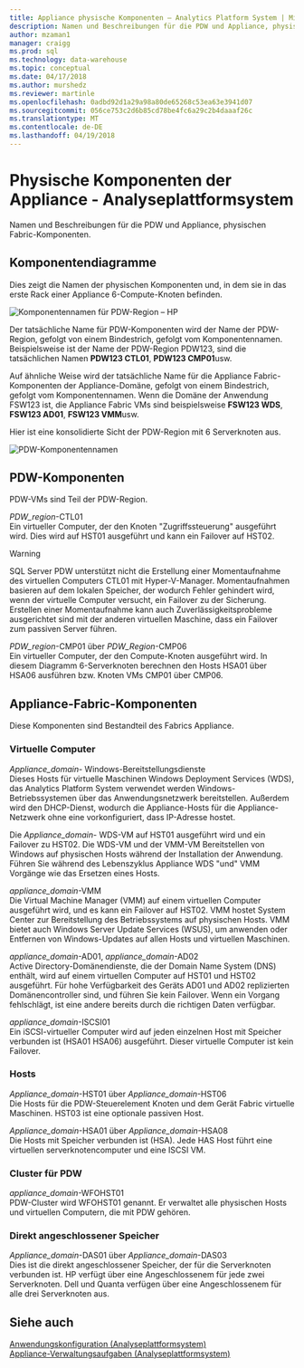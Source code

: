 ```yaml
---
title: Appliance physische Komponenten – Analytics Platform System | Microsoft Docs
description: Namen und Beschreibungen für die PDW und Appliance, physischen Fabric-Komponenten.
author: mzaman1
manager: craigg
ms.prod: sql
ms.technology: data-warehouse
ms.topic: conceptual
ms.date: 04/17/2018
ms.author: murshedz
ms.reviewer: martinle
ms.openlocfilehash: 0adbd92d1a29a98a80de65268c53ea63e3941d07
ms.sourcegitcommit: 056ce753c2d6b85cd78be4fc6a29c2b4daaaf26c
ms.translationtype: MT
ms.contentlocale: de-DE
ms.lasthandoff: 04/19/2018
---
```

# <a name="appliance-physical-components---analytics-platform-system"></a>Physische Komponenten der Appliance - Analyseplattformsystem
Namen und Beschreibungen für die PDW und Appliance, physischen Fabric-Komponenten. 
  
<!-- MISSING LINKS See also [HDInsight Physical Components &#40;Analytics Platform System&#41;](hdinsight-physical-components.md).  -->  
  
## <a name="diagrams"></a>Komponentendiagramme  
Dies zeigt die Namen der physischen Komponenten und, in dem sie in das erste Rack einer Appliance 6-Compute-Knoten befinden.  
  
![Komponentennamen für PDW-Region – HP](./media/pdw-and-appliance-fabric-physical-components/APS_HW_ComponentNames-HP.png "APS_HW_ComponentNames HP")  
  
Der tatsächliche Name für PDW-Komponenten wird der Name der PDW-Region, gefolgt von einem Bindestrich, gefolgt vom Komponentennamen. Beispielsweise ist der Name der PDW-Region PDW123, sind die tatsächlichen Namen **PDW123 CTL01**, **PDW123 CMP01**usw.  
  
Auf ähnliche Weise wird der tatsächliche Name für die Appliance Fabric-Komponenten der Appliance-Domäne, gefolgt von einem Bindestrich, gefolgt vom Komponentennamen. Wenn die Domäne der Anwendung FSW123 ist, die Appliance Fabric VMs sind beispielsweise **FSW123 WDS**, **FSW123 AD01**, **FSW123 VMM**usw.  
  
Hier ist eine konsolidierte Sicht der PDW-Region mit 6 Serverknoten aus.  
  
![PDW-Komponentennamen](./media/pdw-and-appliance-fabric-physical-components/APS_HW_Names.png "APS_HW_Names")  
  
## <a name="pdw"></a>PDW-Komponenten  
PDW-VMs sind Teil der PDW-Region.  
  
*PDW_region*-CTL01  
Ein virtueller Computer, der den Knoten "Zugriffssteuerung" ausgeführt wird. Dies wird auf HST01 ausgeführt und kann ein Failover auf HST02.  
  
> [!WARNING]  
> SQL Server PDW unterstützt nicht die Erstellung einer Momentaufnahme des virtuellen Computers CTL01 mit Hyper-V-Manager. Momentaufnahmen basieren auf dem lokalen Speicher, der wodurch Fehler gehindert wird, wenn der virtuelle Computer versucht, ein Failover zu der Sicherung. Erstellen einer Momentaufnahme kann auch Zuverlässigkeitsprobleme ausgerichtet sind mit der anderen virtuellen Maschine, dass ein Failover zum passiven Server führen.  
  
*PDW_region*-CMP01 über *PDW_Region*-CMP06  
Ein virtueller Computer, der den Compute-Knoten ausgeführt wird. In diesem Diagramm 6-Serverknoten berechnen den Hosts HSA01 über HSA06 ausführen bzw. Knoten VMs CMP01 über CMP06.  
  
## <a name="fabric"></a>Appliance-Fabric-Komponenten  
Diese Komponenten sind Bestandteil des Fabrics Appliance.  
  
### <a name="virtual-machines"></a>Virtuelle Computer  
*Appliance_domain*- Windows-Bereitstellungsdienste  
Dieses Hosts für virtuelle Maschinen Windows Deployment Services (WDS), das Analytics Platform System verwendet werden Windows-Betriebssystemen über das Anwendungsnetzwerk bereitstellen. Außerdem wird den DHCP-Dienst, wodurch die Appliance-Hosts für die Appliance-Netzwerk ohne eine vorkonfiguriert, dass IP-Adresse hostet.  
  
Die *Appliance_domain*- WDS-VM auf HST01 ausgeführt wird und ein Failover zu HST02. Die WDS-VM und der VMM-VM Bereitstellen von Windows auf physischen Hosts während der Installation der Anwendung. Führen Sie während des Lebenszyklus Appliance WDS "und" VMM Vorgänge wie das Ersetzen eines Hosts.  
  
*appliance_domain*-VMM  
Die Virtual Machine Manager (VMM) auf einem virtuellen Computer ausgeführt wird, und es kann ein Failover auf HST02. VMM hostet System Center zur Bereitstellung des Betriebssystems auf physischen Hosts. VMM bietet auch Windows Server Update Services (WSUS), um anwenden oder Entfernen von Windows-Updates auf allen Hosts und virtuellen Maschinen.  
  
*appliance_domain*-AD01, *appliance_domain*-AD02  
Active Directory-Domänendienste, die der Domain Name System (DNS) enthält, wird auf einem virtuellen Computer auf HST01 und HST02 ausgeführt. Für hohe Verfügbarkeit des Geräts AD01 und AD02 replizierten Domänencontroller sind, und führen Sie kein Failover. Wenn ein Vorgang fehlschlägt, ist eine andere bereits durch die richtigen Daten verfügbar.  
  
*appliance_domain*-ISCSI01  
Ein iSCSI-virtueller Computer wird auf jeden einzelnen Host mit Speicher verbunden ist (HSA01 HSA06) ausgeführt. Dieser virtuelle Computer ist kein Failover.  
  
### <a name="hosts"></a>Hosts  
*Appliance_domain*-HST01 über *Appliance_domain*-HST06  
Die Hosts für die PDW-Steuerelement Knoten und dem Gerät Fabric virtuelle Maschinen. HST03 ist eine optionale passiven Host.  
  
*Appliance_domain*-HSA01 über *Appliance_domain*-HSA08  
Die Hosts mit Speicher verbunden ist (HSA). Jede HAS Host führt eine virtuellen serverknotencomputer und eine ISCSI VM.  
  
### <a name="cluster-for-pdw"></a>Cluster für PDW  
*appliance_domain*-WFOHST01  
PDW-Cluster wird WFOHST01 genannt. Er verwaltet alle physischen Hosts und virtuellen Computern, die mit PDW gehören.  
  
### <a name="direct-attached-storage"></a>Direkt angeschlossener Speicher  
*Appliance_domain*-DAS01 über *Appliance_domain*-DAS03  
Dies ist die direkt angeschlossener Speicher, der für die Serverknoten verbunden ist. HP verfügt über eine Angeschlossenem für jede zwei Serverknoten. Dell und Quanta verfügen über eine Angeschlossenem für alle drei Serverknoten aus.  
  
## <a name="see-also"></a>Siehe auch  
<!-- MISSING LINKS [Hardware Configurations &#40;Analytics Platform System&#41;](../architecture/hardware-configurations.md)  -->  
[Anwendungskonfiguration &#40;Analyseplattformsystem&#41;](appliance-configuration.md)  
[Appliance-Verwaltungsaufgaben &#40;Analyseplattformsystem&#41;](appliance-management-tasks.md)  
  
